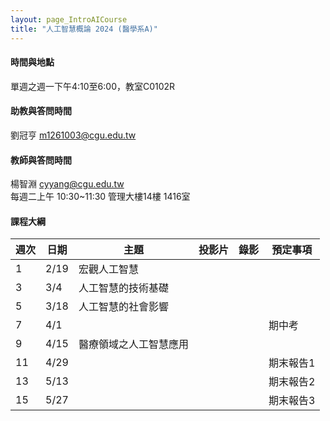 ```yaml
---
layout: page_IntroAICourse
title: "人工智慧概論 2024 (醫學系A)"
---
```


<!---
開課序號 60858
學生人數 56人
-->
#### 時間與地點
單週之週一下午4:10至6:00，教室C0102R<br/>

#### 助教與答問時間
劉冠亨 m1261003@cgu.edu.tw 

#### 教師與答問時間
楊智淵 cyyang@cgu.edu.tw <br/>
每週二上午 10:30~11:30 管理大樓14樓 1416室<br/>

#### 課程大綱

|週次|日期         |主題                  |投影片 |錄影     | 預定事項     |
|--- |---         |---                   |---   |---      |---          |
|1   |2/19        | 宏觀人工智慧          |      |         |             |
|3   |3/4         | 人工智慧的技術基礎     |      |         |             |
|5   |3/18        | 人工智慧的社會影響     |      |         |             |
|7   |4/1         |                      |      |         |  期中考      |
|9   |4/15        | 醫療領域之人工智慧應用 |      |         |             |
|11  |4/29        |                      |      |         | 期末報告1    |
|13  |5/13        |                      |      |         |  期末報告2   |
|15  |5/27        |                      |      |         |  期末報告3    |

<br/>


